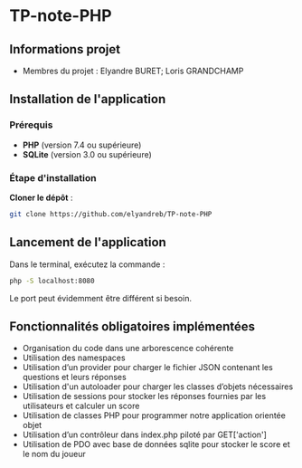 # TP-note-PHP
## Informations projet
- Membres du projet : Elyandre BURET; Loris GRANDCHAMP

## Installation de l'application
### Prérequis
- **PHP** (version 7.4 ou supérieure)
- **SQLite** (version 3.0 ou supérieure)

### Étape d'installation
**Cloner le dépôt** :
```bash
git clone https://github.com/elyandreb/TP-note-PHP
```
## Lancement de l'application
Dans le terminal, exécutez la commande :
```bash
php -S localhost:8080
```
Le port peut évidemment être différent si besoin.

## Fonctionnalités obligatoires implémentées
- Organisation du code dans une arborescence cohérente
- Utilisation des namespaces
- Utilisation d’un provider pour charger le fichier JSON contenant les questions et leurs réponses
- Utilisation d'un autoloader pour charger  les classes d’objets nécessaires
- Utilisation de sessions pour stocker les réponses fournies par les utilisateurs et calculer un score
- Utilisation de classes PHP pour programmer notre application orientée objet
- Utilisation d’un contrôleur dans index.php piloté par GET['action'] 
- Utilisation de PDO avec base de données sqlite pour stocker le score et le nom du joueur